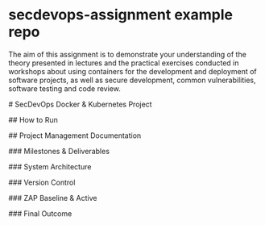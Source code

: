 # secdevops-assignment example repo

The aim of this assignment is to demonstrate your understanding of the theory presented in lectures and the practical exercises conducted in workshops about using containers for the development and deployment of software projects, as well as secure development, common vulnerabilities, software testing and code review.



\# SecDevOps Docker \& Kubernetes Project



\## How to Run



\## Project Management Documentation



\### Milestones \& Deliverables



\### System Architecture



\### Version Control



\### ZAP Baseline \& Active



\### Final Outcome

